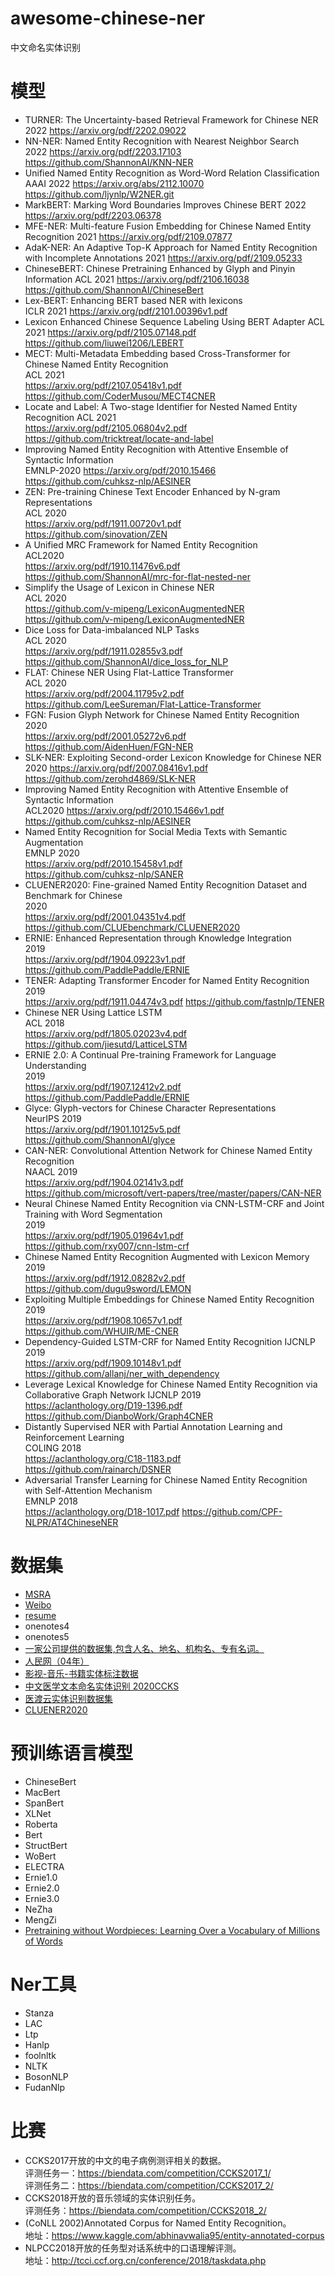 # awesome-chinese-ner
中文命名实体识别

# 模型
- TURNER: The Uncertainty-based Retrieval Framework for Chinese NER 
  2022 
  https://arxiv.org/pdf/2202.09022 
- NN-NER: Named Entity Recognition with Nearest Neighbor Search  
  2022 
  https://arxiv.org/pdf/2203.17103 
  https://github.com/ShannonAI/KNN-NER
- Unified Named Entity Recognition as Word-Word Relation Classification  
  AAAI 2022 
  https://arxiv.org/abs/2112.10070 
  https://github.com/ljynlp/W2NER.git
- MarkBERT: Marking Word Boundaries Improves Chinese BERT 
  2022 
  https://arxiv.org/pdf/2203.06378
- MFE-NER: Multi-feature Fusion Embedding for Chinese Named Entity Recognition 
  2021 
  https://arxiv.org/pdf/2109.07877
- AdaK-NER: An Adaptive Top-K Approach for Named Entity Recognition with Incomplete Annotations
  2021 
  https://arxiv.org/pdf/2109.05233
- ChineseBERT: Chinese Pretraining Enhanced by Glyph and Pinyin Information 
  ACL 2021
  https://arxiv.org/pdf/2106.16038 
  https://github.com/ShannonAI/ChineseBert
- Lex-BERT: Enhancing BERT based NER with lexicons  
  ICLR 2021 
  https://arxiv.org/pdf/2101.00396v1.pdf 
- Lexicon Enhanced Chinese Sequence Labeling Using BERT Adapter 
  ACL 2021 
  https://arxiv.org/pdf/2105.07148.pdf 
  https://github.com/liuwei1206/LEBERT
- MECT: Multi-Metadata Embedding based Cross-Transformer for Chinese Named Entity Recognition  
  ACL 2021  
  https://arxiv.org/pdf/2107.05418v1.pdf  
  https://github.com/CoderMusou/MECT4CNER 
- Locate and Label: A Two-stage Identifier for Nested Named Entity Recognition 
  ACL 2021   
  https://arxiv.org/pdf/2105.06804v2.pdf  
  https://github.com/tricktreat/locate-and-label 
- Improving Named Entity Recognition with Attentive Ensemble of Syntactic Information  
  EMNLP-2020 
  https://arxiv.org/pdf/2010.15466  
  https://github.com/cuhksz-nlp/AESINER 
- ZEN: Pre-training Chinese Text Encoder Enhanced by N-gram Representations  
  ACL 2020  
  https://arxiv.org/pdf/1911.00720v1.pdf  
  https://github.com/sinovation/ZEN 
- A Unified MRC Framework for Named Entity Recognition  
  ACL2020  
  https://arxiv.org/pdf/1910.11476v6.pdf  
  https://github.com/ShannonAI/mrc-for-flat-nested-ner 
- Simplify the Usage of Lexicon in Chinese NER  
  ACL 2020   
  https://github.com/v-mipeng/LexiconAugmentedNER  
  https://github.com/v-mipeng/LexiconAugmentedNER 
- Dice Loss for Data-imbalanced NLP Tasks  
  ACL 2020  
  https://arxiv.org/pdf/1911.02855v3.pdf  
  https://github.com/ShannonAI/dice_loss_for_NLP 
- FLAT: Chinese NER Using Flat-Lattice Transformer  
  ACL 2020  
  https://arxiv.org/pdf/2004.11795v2.pdf  
  https://github.com/LeeSureman/Flat-Lattice-Transformer 
- FGN: Fusion Glyph Network for Chinese Named Entity Recognition  
  2020  
  https://arxiv.org/pdf/2001.05272v6.pdf  
  https://github.com/AidenHuen/FGN-NER
- SLK-NER: Exploiting Second-order Lexicon Knowledge for Chinese NER 
  2020 
  https://arxiv.org/pdf/2007.08416v1.pdf  
  https://github.com/zerohd4869/SLK-NER 
- Improving Named Entity Recognition with Attentive Ensemble of Syntactic Information  
  ACL2020 
  https://arxiv.org/pdf/2010.15466v1.pdf  
  https://github.com/cuhksz-nlp/AESINER  
- Named Entity Recognition for Social Media Texts with Semantic Augmentation  
  EMNLP 2020  
  https://arxiv.org/pdf/2010.15458v1.pdf  
  https://github.com/cuhksz-nlp/SANER 
- CLUENER2020: Fine-grained Named Entity Recognition Dataset and Benchmark for Chinese  
  2020  
  https://arxiv.org/pdf/2001.04351v4.pdf  
  https://github.com/CLUEbenchmark/CLUENER2020 
- ERNIE: Enhanced Representation through Knowledge Integration  
  2019  
  https://arxiv.org/pdf/1904.09223v1.pdf  
  https://github.com/PaddlePaddle/ERNIE 
- TENER: Adapting Transformer Encoder for Named Entity Recognition  
  2019  
  https://arxiv.org/pdf/1911.04474v3.pdf 
  https://github.com/fastnlp/TENER 
- Chinese NER Using Lattice LSTM  
ACL 2018  
https://arxiv.org/pdf/1805.02023v4.pdf  
https://github.com/jiesutd/LatticeLSTM 
- ERNIE 2.0: A Continual Pre-training Framework for Language Understanding  
2019  
https://arxiv.org/pdf/1907.12412v2.pdf  
https://github.com/PaddlePaddle/ERNIE 
- Glyce: Glyph-vectors for Chinese Character Representations  
NeurIPS 2019  
https://arxiv.org/pdf/1901.10125v5.pdf  
https://github.com/ShannonAI/glyce 
- CAN-NER: Convolutional Attention Network for Chinese Named Entity Recognition   
NAACL 2019   
https://arxiv.org/pdf/1904.02141v3.pdf 
https://github.com/microsoft/vert-papers/tree/master/papers/CAN-NER
- Neural Chinese Named Entity Recognition via CNN-LSTM-CRF and Joint Training with Word Segmentation  
2019  
https://arxiv.org/pdf/1905.01964v1.pdf  
https://github.com/rxy007/cnn-lstm-crf 
- Chinese Named Entity Recognition Augmented with Lexicon Memory  
2019  
https://arxiv.org/pdf/1912.08282v2.pdf  
https://github.com/dugu9sword/LEMON 
- Exploiting Multiple Embeddings for Chinese Named Entity Recognition   
2019  
https://arxiv.org/pdf/1908.10657v1.pdf  
https://github.com/WHUIR/ME-CNER 
- Dependency-Guided LSTM-CRF for Named Entity Recognition 
IJCNLP 2019  
https://arxiv.org/pdf/1909.10148v1.pdf  
https://github.com/allanj/ner_with_dependency 
- Leverage Lexical Knowledge for Chinese Named Entity Recognition via Collaborative Graph Network 
IJCNLP 2019  
https://aclanthology.org/D19-1396.pdf 
https://github.com/DianboWork/Graph4CNER 
- Distantly Supervised NER with Partial Annotation Learning and Reinforcement Learning  
COLING 2018   
https://aclanthology.org/C18-1183.pdf 
https://github.com/rainarch/DSNER 
- Adversarial Transfer Learning for Chinese Named Entity Recognition with Self-Attention Mechanism  
EMNLP 2018  
https://aclanthology.org/D18-1017.pdf 
https://github.com/CPF-NLPR/AT4ChineseNER 

# 数据集

- [MSRA](https://github.com/GuocaiL/nlp_corpus/tree/main/open_ner_data/MSRA)
- [Weibo](https://github.com/GuocaiL/nlp_corpus/tree/main/open_ner_data/weibo)
- [resume](https://github.com/GuocaiL/nlp_corpus/tree/main/open_ner_data/ResumeNER )
- onenotes4
- onenotes5
- [一家公司提供的数据集,包含人名、地名、机构名、专有名词。](https://bosonnlp.com/dev/resource)
- [人民网（04年）](https://github.com/GuocaiL/nlp_corpus/tree/main/open_ner_data/people_daily)
- [影视-音乐-书籍实体标注数据](https://github.com/GuocaiL/nlp_corpus/tree/main/open_ner_data/video_music_book_datasets)
- [中文医学文本命名实体识别 2020CCKS](https://github.com/GuocaiL/nlp_corpus/tree/main/open_ner_data/2020_ccks_ner)
- [医渡云实体识别数据集](https://github.com/GuocaiL/nlp_corpus/tree/main/open_ner_data/yidu-s4k )
- [CLUENER2020](https://github.com/GuocaiL/nlp_corpus/tree/main/open_ner_data/cluener_public)

# 预训练语言模型

- ChineseBert
- MacBert
- SpanBert
- XLNet
- Roberta
- Bert
- StructBert
- WoBert
- ELECTRA
- Ernie1.0
- Ernie2.0
- Ernie3.0
- NeZha
- MengZi
- [Pretraining without Wordpieces: Learning Over a Vocabulary of Millions of Words](https://arxiv.org/pdf/2202.12142)

# Ner工具

- Stanza
- LAC
- Ltp
- Hanlp
- foolnltk
- NLTK
- BosonNLP
- FudanNlp

# 比赛

- CCKS2017开放的中文的电子病例测评相关的数据。<br>
评测任务一：https://biendata.com/competition/CCKS2017_1/<br>
评测任务二：https://biendata.com/competition/CCKS2017_2/<br>
- CCKS2018开放的音乐领域的实体识别任务。<br>
评测任务：https://biendata.com/competition/CCKS2018_2/<br>
- (CoNLL 2002)Annotated Corpus for Named Entity Recognition。<br>
地址：https://www.kaggle.com/abhinavwalia95/entity-annotated-corpus<br>
- NLPCC2018开放的任务型对话系统中的口语理解评测。<br>
地址：http://tcci.ccf.org.cn/conference/2018/taskdata.php<br>

